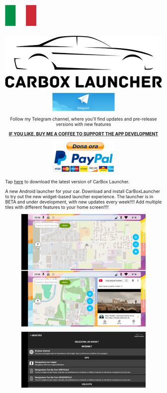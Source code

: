 <a href="https://github.com/Ferrazzi/CarBox-Launcher/blob/main/README_IT.md">
<img src="https://github.com/Ferrazzi/CarBox-Companion/blob/main/Assets/ita.png" alt="CLICCA QUI PER LA GUIDA IN ITALIANO" width="100"/>
</a>
<h2></h2>
<p align="center"><img src="https://github.com/Ferrazzi/CarBox-Launcher/blob/main/Logo.png" alt="CarBox Launcher" width="600"/></p>
</p>
<p align="center">
  <a href="https://t.me/CarBoxLauncher">
    <img src="https://github.com/Ferrazzi/CarBox-Launcher/blob/main/telegra-banner.jpg" alt="Donate with PayPal" width="200"/>
  </a>
</p>
<p align="center">Follow my Telegram channel, where you'll find updates and pre-release versions with new features</p>

<p align="center">
    <ins><strong>IF YOU LIKE, BUY ME A COFFEE TO SUPPORT THE APP DEVELOPMENT</strong></ins>
</p>
<p align="center">
  <a href="https://www.paypal.com/donate/?business=3LPTNPJ2RV6U8&no_recurring=0&item_name=Buy+me+a+coffee+if+you+like+to+contribute+to+the+app+development&currency_code=EUR">
    <img src="https://github.com/Ferrazzi/CarBox-Companion/blob/main/Assets/DonaPayPal.png" alt="Donate with PayPal" width="200"/>
  </a>
</p>

Tap [here](https://github.com/Ferrazzi/CarBox-Launcher/releases) to download the latest version of CarBox Launcher.

A new Android launcher for your car. Download and install CarBoxLauncher to try out the new widget-based launcher experience.
The launcher is in BETA and under development, with new updates every week!!!!
Add multiple tiles with different features to your home screen!!!!

<p align="center"><img src="https://github.com/Ferrazzi/CarBox-Launcher/blob/main/Screenshot1.png" alt="Screenshot 1" width="400"/>
<img src="https://github.com/Ferrazzi/CarBox-Launcher/blob/main/Screenshot2.png" alt="Screenshot 2" width="400"/></p>
<p align="center"><img src="https://github.com/Ferrazzi/CarBox-Launcher/blob/main/Screenshot3png" alt="Screenshot 3" width="400"/></p>
